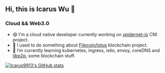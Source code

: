 ## Hi, this is Icarus Wu  👋

### Cloud && Web3.0

- 😄 I’m a cloud native developer currently working on [spidernet-io](https://github.com/spidernet-io) CNI project. 
- 😬 I used to do something about [Filecoin/lotus](https://github.com/filecoin-project/lotus) blockchain project. 
- 🧐 I’m currently learning kubernetes, ingress, istio, envoy, coreDNS and [libp2p](https://github.com/libp2p), some blockchain stuff.



[![Icarus9913's GitHub stats](https://github-readme-stats.vercel.app/api?username=Icarus9913)]()
